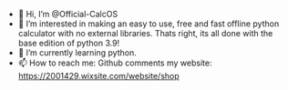 - 👋 Hi, I’m @Official-CalcOS
- 👀 I’m interested in making an easy to use, free and fast offline python calculator with no external libraries. Thats right, its all done with the base edition of python 3.9!
- 🌱 I’m currently learning python.
- 📫 How to reach me:
Github comments
my website: https://2001429.wixsite.com/website/shop
